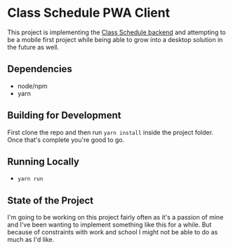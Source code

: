 # Class Schedule PWA Client
This project is implementing the [Class Schedule backend](https://github.com/brukberhane/class-schedule_ASP-Server) and attempting to be a mobile first project while being able to grow into a desktop solution in the future as well.

## Dependencies
* node/npm
* yarn

## Building for Development
First clone the repo and then run `yarn install` inside the project folder. Once that's complete you're good to go.

## Running Locally
* `yarn run`

## State of the Project
I'm going to be working on this project fairly often as it's a passion of mine and I've been wanting to implement something like this for a while. But because of constraints with work and school I might not be able to do as much as I'd like.
